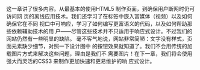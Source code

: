 这一章讲了很多内容。从最基本的使用HTML5 制作页面，到确保用户断网时仍可访问网
页的离线应用技术。我们还学习了在标签中嵌入富媒体（视频）以及如何确保它在不同
视口中可响应，学习了如何编写更富语义的代码，以及如何帮助那些依赖辅助技术的用
户——尽管这些技术并不只适用于响应式设计。不过我们的网站仍然有一些明显的缺陷。
毫不客气地说，网站非常简陋：文字没有样式，页面元素缺少细节，对照一下设计图中
的按钮效果就知道了。我们不会用传统的加载图片方式来解决这些问题，理由是我们不
需要图片！在下一章，我们将会使用强大而灵活的CSS3 来制作更加快速和更易维护的响
应式设计。